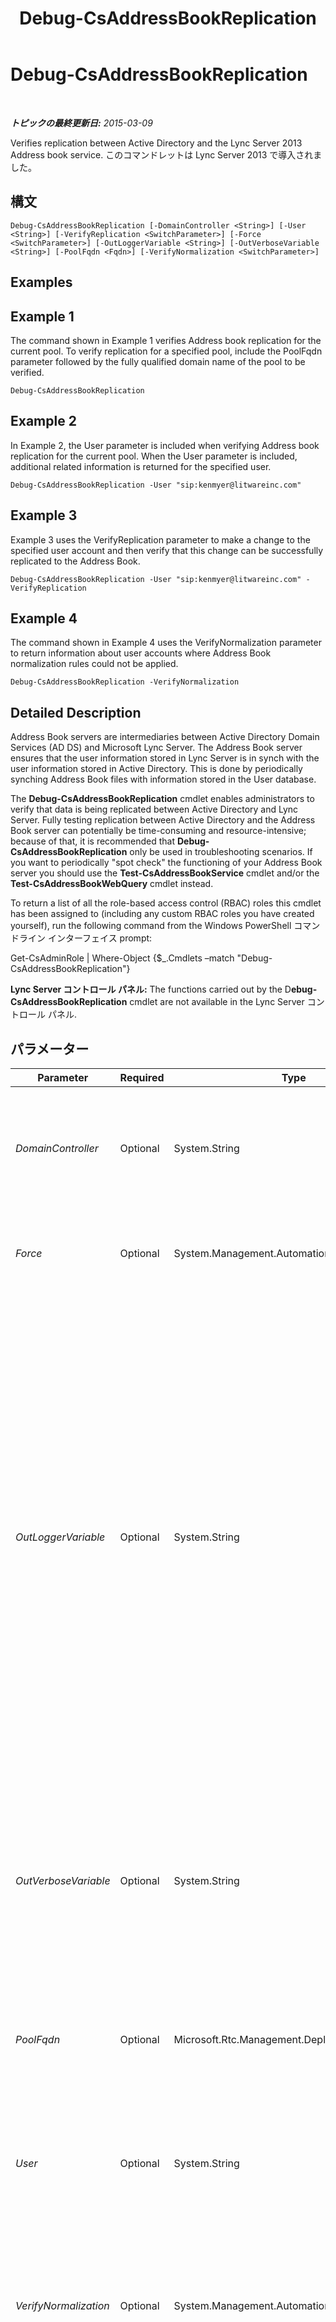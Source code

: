 ﻿---
title: Debug-CsAddressBookReplication
TOCTitle: Debug-CsAddressBookReplication
ms:assetid: c138f274-7a1f-4074-b6a2-548274af5199
ms:mtpsurl: https://technet.microsoft.com/ja-jp/library/JJ205232(v=OCS.15)
ms:contentKeyID: 48273482
ms.date: 05/19/2016
mtps_version: v=OCS.15
ms.translationtype: HT
---

# Debug-CsAddressBookReplication

 

_**トピックの最終更新日:** 2015-03-09_

Verifies replication between Active Directory and the Lync Server 2013 Address book service. このコマンドレットは Lync Server 2013 で導入されました。

## 構文

    Debug-CsAddressBookReplication [-DomainController <String>] [-User <String>] [-VerifyReplication <SwitchParameter>] [-Force <SwitchParameter>] [-OutLoggerVariable <String>] [-OutVerboseVariable <String>] [-PoolFqdn <Fqdn>] [-VerifyNormalization <SwitchParameter>]

## Examples

## Example 1

The command shown in Example 1 verifies Address book replication for the current pool. To verify replication for a specified pool, include the PoolFqdn parameter followed by the fully qualified domain name of the pool to be verified.

    Debug-CsAddressBookReplication

## Example 2

In Example 2, the User parameter is included when verifying Address book replication for the current pool. When the User parameter is included, additional related information is returned for the specified user.

    Debug-CsAddressBookReplication -User "sip:kenmyer@litwareinc.com"

## Example 3

Example 3 uses the VerifyReplication parameter to make a change to the specified user account and then verify that this change can be successfully replicated to the Address Book.

    Debug-CsAddressBookReplication -User "sip:kenmyer@litwareinc.com" -VerifyReplication 

## Example 4

The command shown in Example 4 uses the VerifyNormalization parameter to return information about user accounts where Address Book normalization rules could not be applied.

    Debug-CsAddressBookReplication -VerifyNormalization

## Detailed Description

Address Book servers are intermediaries between Active Directory Domain Services (AD DS) and Microsoft Lync Server. The Address Book server ensures that the user information stored in Lync Server is in synch with the user information stored in Active Directory. This is done by periodically synching Address Book files with information stored in the User database.

The **Debug-CsAddressBookReplication** cmdlet enables administrators to verify that data is being replicated between Active Directory and Lync Server. Fully testing replication between Active Directory and the Address Book server can potentially be time-consuming and resource-intensive; because of that, it is recommended that **Debug-CsAddressBookReplication** only be used in troubleshooting scenarios. If you want to periodically "spot check" the functioning of your Address Book server you should use the **Test-CsAddressBookService** cmdlet and/or the **Test-CsAddressBookWebQuery** cmdlet instead.

To return a list of all the role-based access control (RBAC) roles this cmdlet has been assigned to (including any custom RBAC roles you have created yourself), run the following command from the Windows PowerShell コマンドライン インターフェイス prompt:

Get-CsAdminRole | Where-Object {$\_.Cmdlets –match "Debug-CsAddressBookReplication"}

**Lync Server コントロール パネル:** The functions carried out by the D**ebug-CsAddressBookReplication** cmdlet are not available in the Lync Server コントロール パネル.

## パラメーター


<table>
<colgroup>
<col style="width: 25%" />
<col style="width: 25%" />
<col style="width: 25%" />
<col style="width: 25%" />
</colgroup>
<thead>
<tr class="header">
<th>Parameter</th>
<th>Required</th>
<th>Type</th>
<th>Description</th>
</tr>
</thead>
<tbody>
<tr class="odd">
<td><p><em>DomainController</em></p></td>
<td><p>Optional</p></td>
<td><p>System.String</p></td>
<td><p>Enables you to specify a domain controller to connect to when verifying Address book replication. If this parameter is not included then the cmdlet will use the first available domain controller.</p></td>
</tr>
<tr class="even">
<td><p><em>Force</em></p></td>
<td><p>Optional</p></td>
<td><p>System.Management.Automation.SwitchParameter</p></td>
<td><p>Suppresses the display of any non-fatal error message that might occur when running the command.</p></td>
</tr>
<tr class="odd">
<td><p><em>OutLoggerVariable</em></p></td>
<td><p>Optional</p></td>
<td><p>System.String</p></td>
<td><p>When present, detailed output from running the cmdlet will be stored in the specified variable. This variable includes a pair of methods – ToHTML and ToXML – that can then be used to save that output to either an HTML or an XML file.</p>
<p>To store output in a logger variable named $TestOutput use the following syntax:</p>
<p>-OutLoggerVariable TestOutput</p>
<p>Note: Do not prepend a $ character when specifying the variable name.</p>
<p>To save the information stored in the logger variable to an HTML file, use a command similar to this:</p>
<p>$TestOutput.ToHTML() &gt; C:\Logs\TestOutput.html</p>
<p>To save the information stored in the logger variable to an XML file, use a command similar to this:</p>
<p>$TestOutput.ToXML() &gt; C:\Logs\TestOutput.xml</p></td>
</tr>
<tr class="even">
<td><p><em>OutVerboseVariable</em></p></td>
<td><p>Optional</p></td>
<td><p>System.String</p></td>
<td><p>When present, detailed output from running the cmdlet will be stored in the specified variable. For example, to store output in a variable named $TestOutput use the following syntax</p>
<p>-OutVerboseVariable TestOutput</p>
<p>Do not prepend a $ character when specifying the variable name.</p></td>
</tr>
<tr class="odd">
<td><p><em>PoolFqdn</em></p></td>
<td><p>Optional</p></td>
<td><p>Microsoft.Rtc.Management.Deploy.Fqdn</p></td>
<td><p>Fully qualified domain name of the pool being checked. If this parameter is not included then the <strong>Debug-CsAddressBookReplication</strong> cmdlet will verify the current pool.</p></td>
</tr>
<tr class="even">
<td><p><em>User</em></p></td>
<td><p>Optional</p></td>
<td><p>System.String</p></td>
<td><p>When included, returns detailed replication information for the specified user accounts. The user account to be verified can be specified by using the user’s SIP address, email address, or SamAccountName.</p></td>
</tr>
<tr class="odd">
<td><p><em>VerifyNormalization</em></p></td>
<td><p>Optional</p></td>
<td><p>System.Management.Automation.SwitchParameter</p></td>
<td><p>If specified, detailed information will be returned for any user accounts where Address book normalization failed. Normalization rules are used to convert phone numbers to the E.164 format used by Lync Server 2013.</p></td>
</tr>
<tr class="even">
<td><p><em>VerifyReplication</em></p></td>
<td><p>Optional</p></td>
<td><p>System.Management.Automation.SwitchParameter</p></td>
<td><p>When specified, the <strong>Debug-CsAddressBookReplication</strong> cmdlet will modify the specified user account in Active Directory and then verify that the changes are replicated to the Address book. Note that the user account modification is for testing purposes only, and will not actually change the property values of that account.</p></td>
</tr>
</tbody>
</table>


## Input Types

None. The **Debug-CsAddressBookReplication** cmdlet does not accept pipelined input.

## Return Types

The **Debug-CsAddressBookReplication** cmdlet returns instances of the Microsoft.Rtc.SyntheticTransactions.Activities.Database.AddressBookReplicationTaskOutput object.

## 関連項目

#### その他のリソース

[Test-CsAddressBookService](test-csaddressbookservice.md)  
[Test-CsAddressBookWebQuery](test-csaddressbookwebquery.md)

